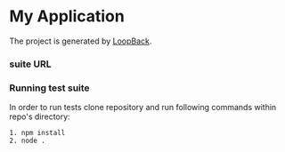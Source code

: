# My Application

The project is generated by [LoopBack](http://loopback.io).


###  suite URL


### Running test suite

In order to run tests clone repository and run following commands within
repo's directory:

```
1. npm install
2. node .
```